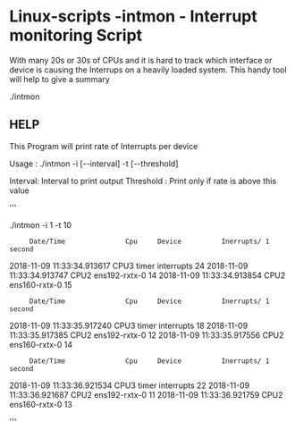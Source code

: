 # Linux-scripts -intmon -  Interrupt monitoring Script 

 With many 20s or 30s of CPUs and it is hard to track which interface or device is causing the Interrups on a heavily loaded system.
 This handy tool will help to give a summary
 
 ./intmon

HELP
---------
This Program will print rate of Interrupts per device



Usage :  ./intmon -i [--interval] -t [--threshold]


   Interval: Interval to print output
   Threshold : Print only if rate is above this value

'''

./intmon  -i 1 -t 10


         Date/Time               Cpu     Device          Inerrupts/ 1 second
2018-11-09 11:33:34.913617       CPU3    timer  interrupts               24
2018-11-09 11:33:34.913747       CPU2    ens192-rxtx-0           14
2018-11-09 11:33:34.913854       CPU2    ens160-rxtx-0           15


         Date/Time               Cpu     Device          Inerrupts/ 1 second
2018-11-09 11:33:35.917240       CPU3    timer  interrupts               18
2018-11-09 11:33:35.917385       CPU2    ens192-rxtx-0           12
2018-11-09 11:33:35.917556       CPU2    ens160-rxtx-0           14


         Date/Time               Cpu     Device          Inerrupts/ 1 second
2018-11-09 11:33:36.921534       CPU3    timer  interrupts               22
2018-11-09 11:33:36.921687       CPU2    ens192-rxtx-0           11
2018-11-09 11:33:36.921759       CPU2    ens160-rxtx-0           13

'''
